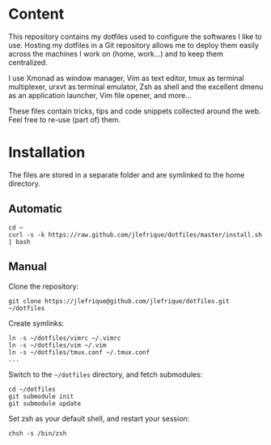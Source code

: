 Content
=======

This repository contains my dotfiles used to configure the softwares I like to
use. Hosting my dotfiles in a Git repository allows me to deploy them easily
across the machines I work on (home, work...) and to keep them centralized.

I use Xmonad as window manager, Vim as text editor, tmux as terminal
multiplexer, urxvt as terminal emulator, Zsh as shell and the excellent
dmenu as an application launcher, Vim file opener, and more...

These files contain tricks, tips and code snippets collected around the web.
Feel free to re-use (part of) them.


Installation
============

The files are stored in a separate folder and are symlinked to the home
directory.

Automatic
---------

    cd ~
    curl -s -k https://raw.github.com/jlefrique/dotfiles/master/install.sh | bash

Manual
------

Clone the repository:

    git clone https://jlefrique@github.com/jlefrique/dotfiles.git ~/dotfiles

Create symlinks:

    ln -s ~/dotfiles/vimrc ~/.vimrc
    ln -s ~/dotfiles/vim ~/.vim
    ln -s ~/dotfiles/tmux.conf ~/.tmux.conf
    ...

Switch to the `~/dotfiles` directory, and fetch submodules:

    cd ~/dotfiles
    git submodule init
    git submodule update

Set zsh as your default shell, and restart your session:

    chsh -s /bin/zsh
